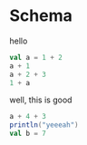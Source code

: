 # Schema

hello

```scala mdoc
val a = 1 + 2
a + 1
a + 2 + 3
1 + a
```

well, this is good

```scala mdoc
a + 4 + 3
println("yeeeah")
val b = 7
```


